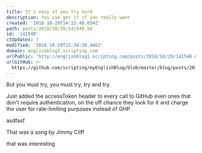 ```yaml
---
title: It's easy if you try hard
description: You can get it if you really want
created: '2018-10-29T14:15:40.034Z'
path: posts/2018/10/29/141540.md
id: '141540'
ctUpdates: 7
modified: '2018-10-29T15:34:28.446Z'
domain: englishblog1.scripting.com
urlPublic: 'http://englishblog1.scripting.com/posts/2018/10/29/141540.md'
urlGitHub: >-
  https://github.com/scripting/myEnglishBlog/blob/master/blog/posts/2018/10/29/141540.md
---
```

But you must try, you must try, try and try.

Just added the accessToken header to every call to GitHub even ones that don't require authentication, on the off chance they look for it and charge the user for rate-limiting purposes instead of GHP.

asdfasf

That was a song by Jimmy Cliff

that was interesting